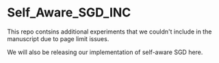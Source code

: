 # Self_Aware_SGD_INC

This repo contsins additional experiments that we couldn't include in the manuscript due to page limit issues.

We will also be releasing our implementation of self-aware SGD here. 
